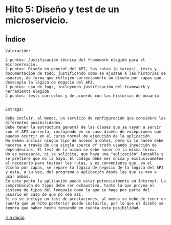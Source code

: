 # Hito 5: Diseño y test de un microservicio.


 
## Índice
    Valoración:

    2 puntos: Justificación técnica del framework elegido para el microservicio.
    2 puntos: Diseño en general del API, las rutas (o tareas), tests y documentación de todo, justificando como se ajustan a las historias de usuario, de forma que reflejen correctamente un diseño por capas que desacopla la lógica de negocio del API.
    2 puntos: uso de logs, incluyendo justificación del framework y herramienta elegida.
    2 puntos: tests correctos y de acuerdo con las historias de usuario.


    Entrega:
    
    Debe incluir, al menos, un servicio de configuración que considere las diferentes posibilidades.
    Debe tener la estructura general de las clases que se vayan a servir con el API correcta, incluyendo en su caso diseño de excepciones que puedan ocurrir en el curso normal de ejecución de la aplicación.
    No deben incluir ningún tipo de acceso a datos, pero si lo hacen debe hacerse a través de una single source of truth usando inyección de dependencias. El test de la misma se debe hacer de la misma forma.
    No es necesario, ni se solicita, que haya una "aplicación" lanzable y se prefiere que no la haya. El código debe ser única y exclusivametne el necesario para testear las rutas, y es conveniente que, en el diseño por capas, se separe la lógica de negocio de la lógica del API y esta, a su vez, del programa o aplicación desde las que se van a usar ambos.
    En este punto la aplicación puede estar potencialmente en Internet. La comprobación de tipos debe ser exhaustiva, tanto la que provea el sistema de tipos del lenguaje como la que se haga por parte del usuario en caso de que no sea así.
    Si no se incluye un test de prestaciones, al menos se debe de tener en cuenta que un hito posterior puede incluirlo, por lo que el diseño se tendrá que haber hecho teniendo en cuenta esta posibilidad.



[Ir a inicio](../../README.md)
